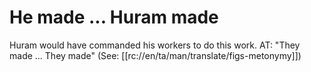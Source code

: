 # He made ... Huram made

Huram would have commanded his workers to do this work. AT: "They made ... They made" (See: [[rc://en/ta/man/translate/figs-metonymy]])

